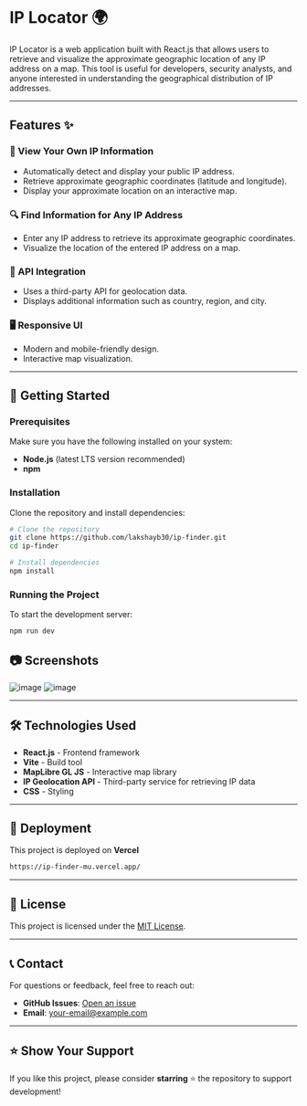 # IP Locator 🌍

IP Locator is a web application built with React.js that allows users to retrieve and visualize the approximate geographic location of any IP address on a map. This tool is useful for developers, security analysts, and anyone interested in understanding the geographical distribution of IP addresses.

---

## Features ✨

### 📍 View Your Own IP Information
- Automatically detect and display your public IP address.
- Retrieve approximate geographic coordinates (latitude and longitude).
- Display your approximate location on an interactive map.

### 🔍 Find Information for Any IP Address
- Enter any IP address to retrieve its approximate geographic coordinates.
- Visualize the location of the entered IP address on a map.

### 📡 API Integration
- Uses a third-party API for geolocation data.
- Displays additional information such as country, region, and city.

### 🖥️ Responsive UI
- Modern and mobile-friendly design.
- Interactive map visualization.

---

## 🚀 Getting Started

### Prerequisites
Make sure you have the following installed on your system:
- **Node.js** (latest LTS version recommended)
- **npm**


### Installation
Clone the repository and install dependencies:
```sh
# Clone the repository
git clone https://github.com/lakshayb30/ip-finder.git
cd ip-finder

# Install dependencies
npm install
```

### Running the Project
To start the development server:
```sh
npm run dev
```

## 📷 Screenshots
![image](https://github.com/user-attachments/assets/bceabe3d-3a13-4ea9-a669-d82ef164661d)
![image](https://github.com/user-attachments/assets/26c1a7c3-2527-437f-8cc3-2f483de35714)

---

## 🛠️ Technologies Used
- **React.js** - Frontend framework
- **Vite** - Build tool
- **MapLibre GL JS** - Interactive map library
- **IP Geolocation API** - Third-party service for retrieving IP data
- **CSS** - Styling

---

## 🚀 Deployment
This project is deployed on **Vercel**
```sh
https://ip-finder-mu.vercel.app/
```
---

## 📜 License
This project is licensed under the [MIT License](LICENSE).

---

## 📞 Contact
For questions or feedback, feel free to reach out:
- **GitHub Issues**: [Open an issue](https://github.com/your-username/ip-locator/issues)
- **Email**: your-email@example.com

---

## ⭐ Show Your Support
If you like this project, please consider **starring** ⭐ the repository to support development!

